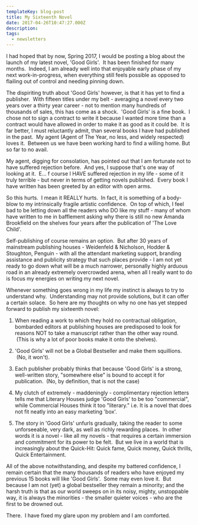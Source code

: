 ```yaml
---
templateKey: blog-post
title: My Sixteenth Novel
date: 2017-04-26T10:47:27.000Z
description:
tags:
  - newsletters
---
```


I had hoped that by now, Spring 2017, I would be posting a blog about the launch
of my latest novel, 'Good Girls'.  It has been finished for many months.
 Indeed, I am already well into that enjoyable early phase of my next
work-in-progress, when everything still feels possible as opposed to flailing
out of control and needing pinning down.

The dispiriting truth about 'Good Girls' however, is that it has yet to find a
publisher.  With fifteen titles under my belt - averaging a novel every two
years over a thirty year career - not to mention many hundreds of thousands of
sales, this has come as a shock.  'Good Girls' is a fine book.  I chose not to
sign a contract to write it because I wanted more time than a contract would
have allowed in order to make it as good as it could be.  It is far better, I
must reluctantly admit, than several books I have had published in the past.  My
agent (Agent of The Year, no less, and widely respected) loves it.  Between us
we have been working hard to find a willing home. But so far to no avail.

My agent, digging for consolation, has pointed out that I am fortunate not to
have suffered rejection before.  And yes, I suppose that's one way of looking at
it.  E... f course I HAVE suffered rejection in my life - some of it truly
terrible - but never in terms of getting novels published.  Every book I have
written has been greeted by an editor with open arms.

So this hurts.  I mean it REALLY hurts.  In fact, it is something of a body-blow
to my intrinsically fragile artistic confidence.  On top of which, I feel bad to
be letting down all the readers who DO like my stuff - many of whom have written
to me in bafflement asking why there is still no new Amanda Brookfield on the
shelves four years after the publication of 'The Love Child'.

Self-publishing of course remains an option.  But after 30 years of mainstream
publishing houses - Weidenfeld &amp; Nicholson, Hodder &amp; Stoughton,
Penguin - with all the attendant marketing support, branding assistance and
publicity strategy that such places provide - I am not yet ready to go down what
will be a much narrower, personally highly arduous road in an already extremely
overcrowded arena, when all I really want to do is focus my energies on writing
my next novel.

Whenever something goes wrong in my life my instinct is always to try to
understand why.  Understanding may not provide solutions, but it can offer a
certain solace.  So here are my thoughts on why no one has yet stepped forward
to publish my sixteenth novel:

1. When reading a work to which they hold no contractual obligation, bombarded
   editors at publishing houses are predisposed to look for reasons NOT to take
   a manuscript rather than the other way round.  (This is why a lot of poor
   books make it onto the shelves).

2. 'Good Girls' will not be a Global Bestseller and make them squillions.  (No,
   it won't).

3. Each publisher probably thinks that because 'Good Girls' is a strong,
   well-written story, "somewhere else" is bound to accept it for publication.
    (No, by definition, that is not the case)

4. My clutch of extremely - maddeningly - complimentary rejection letters tells
   me that Literary Houses judge 'Good Girls' to be too "commercial", while
   Commercial Houses think it too "literary." i.e. It is a novel that does not
   fit neatly into an easy marketing 'box'.

5. The story in 'Good Girls' unfurls gradually, taking the reader to some
   unforseeable, very dark, as well as richly rewarding places.  In other words
   it is a novel - like all my novels - that requires a certain immersion and
   commitment for its power to be felt.  But we live in a world that is
   increasingly about the Quick-Hit: Quick fame, Quick money, Quick thrills,
   Quick Entertainment.

All of the above notwithstanding, and despite my battered confidence, I remain
certain that the many thousands of readers who have enjoyed my previous 15 books
will like 'Good Girls'.  Some may even love it.  But because I am not (yet) a
global bestseller they remain a minority; and the harsh truth is that as our
world sweeps on in its noisy, mighty, unstoppable way, it is always the
minorities - the smaller quieter voices - who are the first to be drowned out.

There.  I have fixed my glare upon my problem and I am comforted.
